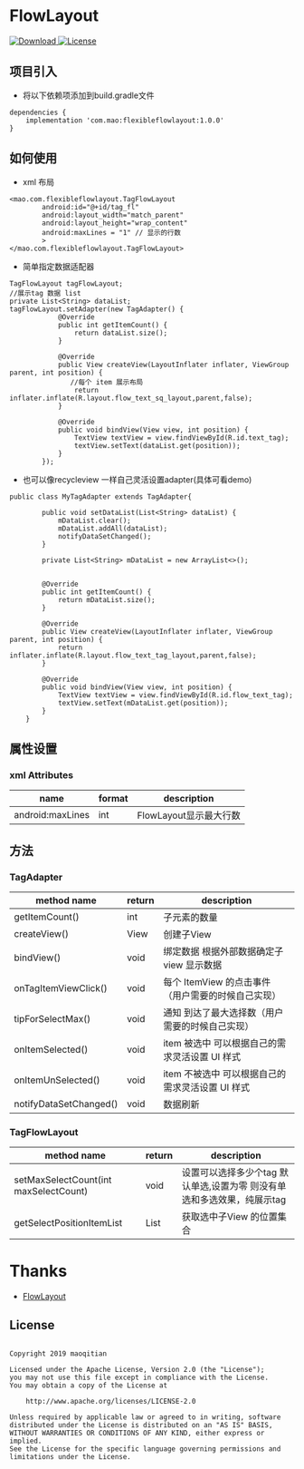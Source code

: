 # FlowLayout
[ ![Download](https://api.bintray.com/packages/maoqitian/mqt/flexibleflowlayout/images/download.svg) ](https://bintray.com/maoqitian/mqt/flexibleflowlayout/_latestVersion)
[![License](https://img.shields.io/badge/license-Apache%202-green.svg)](https://www.apache.org/licenses/LICENSE-2.0)
## 项目引入
- 将以下依赖项添加到build.gradle文件
```
dependencies {
    implementation 'com.mao:flexibleflowlayout:1.0.0'
}
```


## 如何使用
- xml 布局

```
<mao.com.flexibleflowlayout.TagFlowLayout
        android:id="@+id/tag_fl"
        android:layout_width="match_parent"
        android:layout_height="wrap_content"
        android:maxLines = "1" // 显示的行数
        >
</mao.com.flexibleflowlayout.TagFlowLayout>
```
- 简单指定数据适配器

```
TagFlowLayout tagFlowLayout;
//展示tag 数据 list
private List<String> dataList;
tagFlowLayout.setAdapter(new TagAdapter() {
            @Override
            public int getItemCount() {
                return dataList.size();
            }

            @Override
            public View createView(LayoutInflater inflater, ViewGroup parent, int position) {
               //每个 item 展示布局
                return inflater.inflate(R.layout.flow_text_sq_layout,parent,false);
            }

            @Override
            public void bindView(View view, int position) {
                TextView textView = view.findViewById(R.id.text_tag);
                textView.setText(dataList.get(position));
            }
        });
```
- 也可以像recycleview 一样自己灵活设置adapter(具体可看demo)

```
public class MyTagAdapter extends TagAdapter{

        public void setDataList(List<String> dataList) {
            mDataList.clear();
            mDataList.addAll(dataList);
            notifyDataSetChanged();
        }

        private List<String> mDataList = new ArrayList<>();


        @Override
        public int getItemCount() {
            return mDataList.size();
        }

        @Override
        public View createView(LayoutInflater inflater, ViewGroup parent, int position) {
            return inflater.inflate(R.layout.flow_text_tag_layout,parent,false);
        }

        @Override
        public void bindView(View view, int position) {
            TextView textView = view.findViewById(R.id.flow_text_tag);
            textView.setText(mDataList.get(position));
        }
    }
```

## 属性设置
### xml Attributes
name | format| description
---|---|---
android:maxLines | int | FlowLayout显示最大行数


## 方法
### TagAdapter
method name |  return | description
---|---|---
getItemCount() | int | 子元素的数量
createView() | View | 创建子View
bindView() | void | 绑定数据 根据外部数据确定子view 显示数据
onTagItemViewClick() | void | 每个 ItemView 的点击事件 （用户需要的时候自己实现）
tipForSelectMax() | void | 通知 到达了最大选择数（用户需要的时候自己实现）
onItemSelected() | void | item 被选中 可以根据自己的需求灵活设置 UI 样式
onItemUnSelected() | void | item 不被选中 可以根据自己的需求灵活设置 UI 样式
notifyDataSetChanged() | void | 数据刷新

### TagFlowLayout
method name |  return | description
---|---|---
setMaxSelectCount(int maxSelectCount) | void | 设置可以选择多少个tag  默认单选,设置为零 则没有单选和多选效果，纯展示tag
getSelectPositionItemList | List<Integer> | 获取选中子View 的位置集合
# Thanks
- [FlowLayout](https://github.com/hongyangAndroid/FlowLayout)
## License

```

Copyright 2019 maoqitian

Licensed under the Apache License, Version 2.0 (the "License");
you may not use this file except in compliance with the License.
You may obtain a copy of the License at

    http://www.apache.org/licenses/LICENSE-2.0
    
Unless required by applicable law or agreed to in writing, software
distributed under the License is distributed on an "AS IS" BASIS,
WITHOUT WARRANTIES OR CONDITIONS OF ANY KIND, either express or implied.
See the License for the specific language governing permissions and
limitations under the License.
```